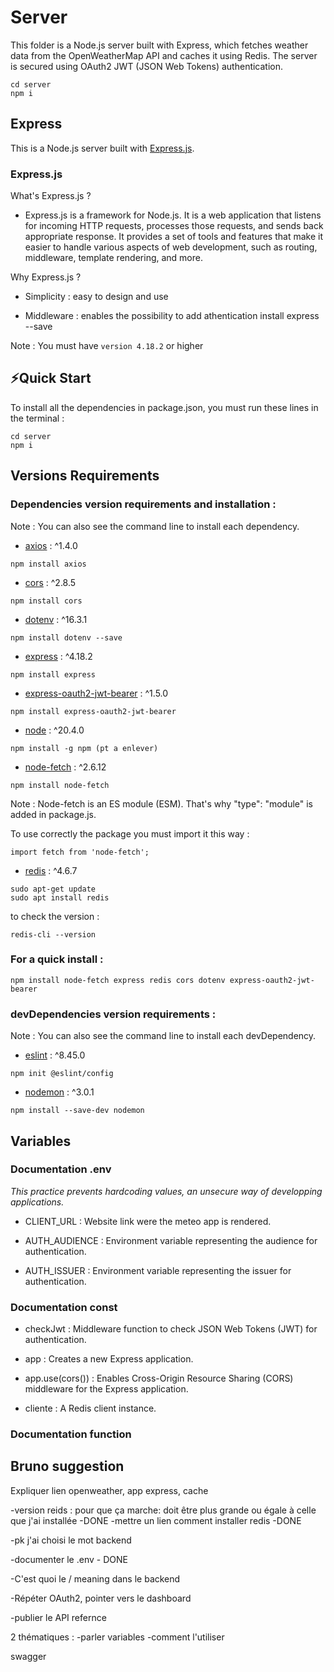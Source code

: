 
# Server

This folder is a Node.js server built with Express, which fetches weather data from the OpenWeatherMap API and caches it using Redis. The server is secured using OAuth2 JWT (JSON Web Tokens) authentication.


``` 
cd server
npm i 
```

## Express


This is a Node.js server built with [Express.js](https://expressjs.com/).  

### Express.js

What's Express.js ?

- Express.js is a framework for Node.js. It is a web application that listens for incoming HTTP requests, processes those requests, and sends back appropriate response. It provides a set of tools and features that make it easier to handle various aspects of web development, such as routing, middleware, template rendering, and more.

Why Express.js ?

- Simplicity : easy to design and use

- Middleware : enables the possibility to add athentication
install express --save

Note : You must have ```version 4.18.2``` or higher 
 
## ⚡Quick Start

To install all the dependencies in package.json, you must run these lines in the terminal : 
``` 
cd server
npm i 
```

## Versions Requirements


### Dependencies version requirements and installation : 

Note : You can also see the command line to  install each dependency. 


- [axios](https://axios-http.com/docs/intro) : ^1.4.0 
```
npm install axios
```

- [cors](https://www.npmjs.com/package/cors) : ^2.8.5
```
npm install cors
```

- [dotenv](https://www.npmjs.com/package/dotenv) : ^16.3.1
```
npm install dotenv --save
```

- [express](http://expressjs.com/en/starter/installing.html) : ^4.18.2
```
npm install express
```

- [express-oauth2-jwt-bearer](https://www.npmjs.com/package/express-oauth2-jwt-bearer) : ^1.5.0
```
npm install express-oauth2-jwt-bearer
```

- [node](https://docs.npmjs.com/downloading-and-installing-node-js-and-npm) : ^20.4.0
```
npm install -g npm (pt a enlever)
```


- [node-fetch](https://www.npmjs.com/package/node-fetch) : ^2.6.12

```
npm install node-fetch
```

Note : Node-fetch is an ES module (ESM). That's why "type": "module" is added in package.js. 

To use correctly the package you must import it this way : 

```
import fetch from 'node-fetch';
```


- [redis](https://redis.io/docs/getting-started/installation/) : ^4.6.7

```
sudo apt-get update
sudo apt install redis
```
to check the version : 

```
redis-cli --version
```


### For a quick install : 

```
npm install node-fetch express redis cors dotenv express-oauth2-jwt-bearer
```


### devDependencies version requirements :

Note : You can also see the command line to install each devDependency. 

- [eslint](https://www.npmjs.com/package/eslint) : ^8.45.0
```
npm init @eslint/config
```

- [nodemon](https://www.npmjs.com/package/nodemon) : ^3.0.1
```
npm install --save-dev nodemon
```

## Variables 


### Documentation .env

_This practice prevents hardcoding values, an unsecure way of developping applications._

- CLIENT_URL : Website link were the meteo app is rendered.

- AUTH_AUDIENCE : Environment variable representing the audience for authentication.

- AUTH_ISSUER :  Environment variable representing the issuer for authentication.

### Documentation const

- checkJwt :  Middleware function to check JSON Web Tokens (JWT) for authentication.

- app : Creates a new Express application.

- app.use(cors()) : Enables Cross-Origin Resource Sharing (CORS) middleware for the Express application.

- cliente : A Redis client instance.

### Documentation function








## Bruno suggestion

Expliquer lien openweather, app express, cache 

-version reids : pour que ça marche: doit être plus grande ou égale à celle que j'ai installée -DONE
-mettre un lien comment installer redis -DONE

-pk j'ai choisi le mot backend

-documenter le .env - DONE

-C'est quoi le / meaning dans le backend

-Répéter OAuth2, pointer vers le dashboard

-publier le API refernce

2 thématiques : 
-parler variables 
-comment l'utiliser

swagger
